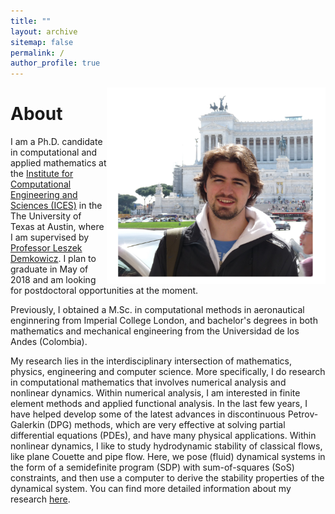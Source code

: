 ```yaml
---
title: ""
layout: archive
sitemap: false
permalink: /
author_profile: true
---
```


<img src="/assets/images/P1110853.jpg" width="350px" alt="" align="right" />

# About

I am a Ph.D. candidate in computational and applied mathematics at the [Institute for Computational Engineering and Sciences (ICES)](https://www.ices.utexas.edu/) in the The University of Texas at Austin, where I am supervised by [Professor Leszek Demkowicz](http://users.ices.utexas.edu/~leszek/). I plan to graduate in May of 2018 and am looking for postdoctoral opportunities at the moment. <br>

Previously, I obtained a M.Sc. in computational methods in aeronautical enginnering from Imperial College London, and bachelor's degrees in both mathematics and mechanical engineering from the Universidad de los Andes (Colombia).

My research lies in the interdisciplinary intersection of mathematics, physics, engineering and computer science.
More specifically, I do research in computational mathematics that involves numerical analysis and nonlinear dynamics.
Within numerical analysis, I am interested in finite element methods and applied functional analysis.
In the last few years, I have helped develop some of the latest advances in discontinuous Petrov-Galerkin (DPG) methods, which are very effective at solving partial differential equations (PDEs), and have many physical applications.
Within nonlinear dynamics, I like to study hydrodynamic stability of classical flows, like plane Couette and pipe flow.
Here, we pose (fluid) dynamical systems in the form of a semidefinite program (SDP) with sum-of-squares (SoS) constraints, and then use a computer to derive the stability properties of the dynamical system.
You can find more detailed information about my research [here](/research/).